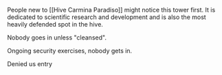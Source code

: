 People new to [[Hive Carmina Paradiso]] might notice this tower first. It is dedicated to scientific research and development and is also the most heavily defended spot in the hive.

Nobody goes in unless "cleansed".

Ongoing security exercises, nobody gets in.

Denied us entry